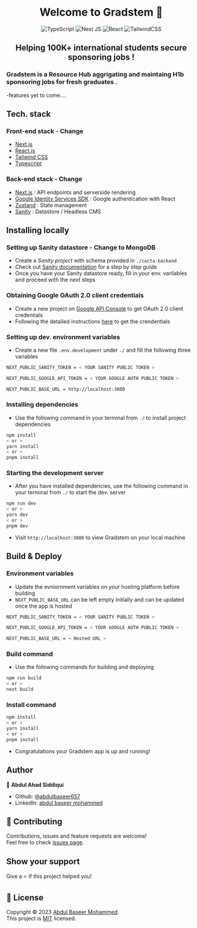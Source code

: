 <h1 align="center">Welcome to Gradstem 👋</h1>

<div align="center">

![TypeScript](https://img.shields.io/badge/typescript-%23007ACC.svg?style=for-the-badge&logo=typescript&logoColor=white)
![Next JS](https://img.shields.io/badge/Next-black?style=for-the-badge&logo=next.js&logoColor=white)
![React](https://img.shields.io/badge/react-%2320232a.svg?style=for-the-badge&gitlogo=react&logoColor=%2361DAFB)
![TailwindCSS](https://img.shields.io/badge/tailwindcss-%2338B2AC.svg?style=for-the-badge&logo=tailwind-css&logoColor=white)

</div>

<h2 align="center">Helping 100K+ international students secure sponsoring jobs !</h2>

### Gradstem is a Resource Hub aggrigating and maintaing H1b sponsoring jobs for fresh graduates .

-features yet to come....

## Tech. stack

### Front-end stack - Change

- [Next.js](https://nextjs.org/)
- [React.js](https://reactjs.org/)
- [Tailwind CSS](https://tailwindcss.com/)
- [Typescript](https://www.typescriptlang.org/)

### Back-end stack - Change

- [Next.js](https://nextjs.org/) : API endpoints and serverside rendering
- [Google Identity Services SDK](https://developers.google.com/identity/protocols/oauth2) : Google authentication with React
- [Zustand](https://github.com/pmndrs/zustand) : State management
- [Sanity](https://www.sanity.io/docs) : Datastore / Headless CMS

## Installing locally

### Setting up Sanity datastore - Change to MongoDB

- Create a <i>Sanity project</i> with schema provided in `./cacta-backend`
- Check out [Sanity documentation](https://www.sanity.io/docs) for a step by step guide
- Once you have your Sanity datastore ready, fill in your env. varilables and proceed with the next steps

### Obtaining Google OAuth 2.0 client credentials

- Create a new project on [Google API Console](https://console.developers.google.com/) to get OAuth 2.0 client credentials
- Following the detailed instructions [here](https://developers.google.com/identity/protocols/oauth2) to get the crendentials

### Setting up dev. environment variables

- Create a new file `.env.development` under `./` and fill the following three variables

```sh
NEXT_PUBLIC_SANITY_TOKEN = < YOUR SANITY PUBLIC TOKEN >

NEXT_PUBLIC_GOOGLE_API_TOKEN = < YOUR GOOGLE AUTH PUBLIC TOKEN >

NEXT_PUBLIC_BASE_URL = http://localhost:3000
```

### Installing dependencies

- Use the following command in your terminal from `./` to install project dependencies

```sh
npm install
< or >
yarn install
< or >
pnpm install
```

### Starting the development server

- After you have installed dependencies, use the following command in your terminal from `./` to start the dev. server

```sh
npm run dev
< or >
yarn dev
< or >
pnpm dev
```

- Visit `http://localhost:3000` to view Gradstem on your local machine

## Build & Deploy

### Environment variables

- Update the evniornment variables on your hosting platform before building
- `NEXT_PUBLIC_BASE_URL` can be left empty initially and can be updated once the app is hosted

```sh
NEXT_PUBLIC_SANITY_TOKEN = < YOUR SANITY PUBLIC TOKEN >

NEXT_PUBLIC_GOOGLE_API_TOKEN = < YOUR GOOGLE AUTH PUBLIC TOKEN >

NEXT_PUBLIC_BASE_URL = < Hosted URL >
```

### Build command

- Use the following commands for building and deploying

```sh
npm run build
< or >
next build
```

### Install command

```sh
npm install
< or >
yarn install
< or >
pnpm install
```

- Congratulations your Gradstem app is up and running!

## Author

👤 **Abdul Ahad Siddiqui**

- Github: [@abdulbaseer657](https://github.com/abdulbaseer657)
- LinkedIn: [abdul baseer mohammed](https://www.linkedin.com/in/abdul-baseer-mohammed-59bbbb158/)

## 🤝 Contributing

Contributions, issues and feature requests are welcome!<br />Feel free to check [issues page](https://github.com/abdulbaseer657/gradstem/issues).

## Show your support

Give a ⭐️ if this project helped you!

## 📝 License

Copyright © 2023 [Abdul Baseer Mohammed](https://github.com/abdulbaseer657).<br />
This project is [MIT](https://github.com/abdulbaseer657/gradstem/blob/main/LICENSE) licensed.
